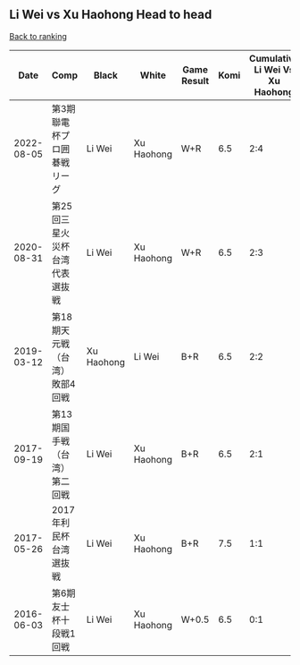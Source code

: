 ## Li Wei vs Xu Haohong Head to head

[Back to ranking](../../index.md)




| **Date** | **Comp** | **Black** | **White** | **Game Result** | **Komi** | **Cumulative Li Wei Vs Xu Haohong** | **Li Wei Streak** | **Xu Haohong Streak** | 
| --- | --- | --- | --- | --- | --- | --- | --- | --- |
| 2022-08-05 | 第3期聯電杯プロ囲碁戦リーグ | Li Wei | Xu Haohong | W+R | 6.5 | 2:4 | 0 | 3 | 
| 2020-08-31 | 第25回三星火災杯台湾代表選抜戦 | Li Wei | Xu Haohong | W+R | 6.5 | 2:3 | 0 | 2 | 
| 2019-03-12 | 第18期天元戦（台湾）敗部4回戦 | Xu Haohong | Li Wei | B+R | 6.5 | 2:2 | 0 | 1 | 
| 2017-09-19 | 第13期国手戦（台湾）第二回戦 | Li Wei | Xu Haohong | B+R | 6.5 | 2:1 | 2 | 0 | 
| 2017-05-26 | 2017年利民杯台湾選抜戦 | Li Wei | Xu Haohong | B+R | 7.5 | 1:1 | 1 | 0 | 
| 2016-06-03 | 第6期友士杯十段戦1回戦 | Li Wei | Xu Haohong | W+0.5 | 6.5 | 0:1 | 0 | 1 |




